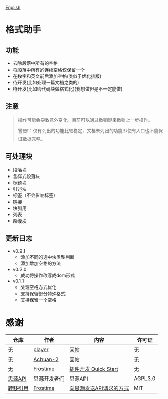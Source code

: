 [English](https://github.com/emptylight370/sy-format-helper/blob/main/README.md)

# 格式助手

## 功能

- 去除段落中所有的空格
- 将段落中所有的连续空格仅保留一个
- 在数字和英文前后添加空格(类似于优化排版)
- 待开发(比如处理一篇文档之类的)
- 待开发(比如给代码块做格式化)(我想做但是不一定能做)

## 注意

> 操作可能会导致意外变化。目前可以通过撤销键来撤销上一步操作。
> 
> 警告❗：仅有列出的功能比较稳定，文档未列出的功能即使有入口也不能保证数据完整。

## 可处理块

- 段落块
- 含样式段落块
- 标题块
- 引述块
- 标签（不会影响标签）
- 链接
- 块引用
- 列表
- 超级块

## 更新日志

- v0.2.1
  - 添加不同的选中块类型判断
  - 添加增加空格的方法
- v0.2.0
  - 成功将操作改写成dom形式
- v0.1.1
  - 处理空格方式优化
  - 支持保留部分特殊格式
  - 支持保留一个空格

# 感谢

| 仓库 | 作者 | 内容 | 许可证 |
| --- | --- | --- | --- |
| 无 | [player](https://ld246.com/member/player) | [回帖](https://ld246.com/article/1734443320794/comment/1734444819260#comments) | 无 |
| 无 | [Achuan-2](https://ld246.com/member/Achuan-2) | [回帖](https://ld246.com/article/1734443320794/comment/1734451724612?r=EmptyLight#comments) | 无 |
| 无 | [Frostime](https://ld246.com/member/Frostime) | [插件开发 Quick Start](https://ld246.com/article/1723732790981) | 无 |
| [思源API](https://github.com/siyuan-note/siyuan/blob/master/API_zh_CN.md) | 思源开发者们 | 思源API | AGPL3.0 |
| [转移引用](https://github.com/frostime/sy-transfer-refs) | [Frostime](https://github.com/frostime) | [向思源发送API请求的方式](https://github.com/frostime/sy-transfer-refs/blob/main/src/api.ts) | MIT |